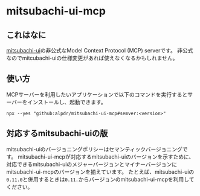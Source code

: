 # mitsubachi-ui-mcp
## これはなに
[mitsubachi-ui](https://github.com/uzabase/mitsubachi-ui)の非公式なModel Context Protocol (MCP) serverです。
非公式なのでmitcubachi-uiの仕様変更があれば使えなくなるかもしれません。

## 使い方
MCPサーバーを利用したいアプリケーションで以下のコマンドを実行するとサーバーをインストールし、起動できます。

```
npx --yes "github:alpdr/mitsubachi-ui-mcp#semver:<version>"
```

## 対応するmitsubachi-uiの版
mitsubachi-uiのバージョニングポリシーはセマンティックバージョニングです。
mitsubachi-ui-mcpが対応するmitsubachi-uiのバージョンを示すために、対応できるmitsubachi-uiのメジャーバージョンとマイナーバージョンにmitsubachi-ui-mcpのバージョンを揃えています。
たとえば、mitsubachi-uiの`0.11.0`と併用するときは`0.11.`からバージョンのmitsubachi-ui-mcpを利用してください。